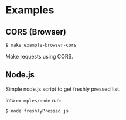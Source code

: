 # Examples

## CORS (Browser)

```bash
$ make example-browser-cors
```

Make requests using CORS.

## Node.js

Simple node.js script to get freshly pressed list.

Into `examples/node` run:

```bash
$ node freshlyPressed.js
```
